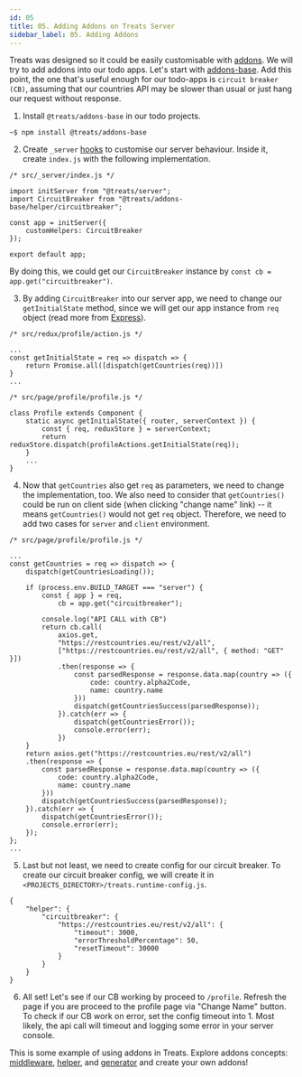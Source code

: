 ```yaml
---
id: 05
title: 05. Adding Addons on Treats Server 
sidebar_label: 05. Adding Addons
---
```


Treats was designed so it could be easily customisable with [addons][addons]. We will try to add addons into our todo apps. Let's start with [addons-base][addons-base]. Add this point, the one that's useful enough for our todo-apps is `circuit breaker (CB)`, assuming that our countries API may be slower than usual or just hang our request without response.

1. Install `@treats/addons-base` in our todo projects.
```
~$ npm install @treats/addons-base
```

2. Create `_server` [hooks][filesystem-hooks] to customise our server behaviour. Inside it, create `index.js` with the following implementation.
```
/* src/_server/index.js */

import initServer from "@treats/server";
import CircuitBreaker from "@treats/addons-base/helper/circuitbreaker";

const app = initServer({
    customHelpers: CircuitBreaker
});

export default app;
```
By doing this, we could get our `CircuitBreaker` instance by `const cb = app.get("circuitbreaker")`.

3. By adding `CircuitBreaker` into our server app, we need to change our `getInitialState` method, since we will get our app instance from `req` object (read more from [Express][Express]).
```
/* src/redux/profile/action.js */

...
const getInitialState = req => dispatch => {
    return Promise.all([dispatch(getCountries(req))])
}
...
```
```
/* src/page/profile/profile.js */

class Profile extends Component {
    static async getInitialState({ router, serverContext }) {
        const { req, reduxStore } = serverContext;
        return reduxStore.dispatch(profileActions.getInitialState(req));
    }
    ...
}
```

4. Now that `getCountries` also get `req` as parameters, we need to change the implementation, too. We also need to consider that `getCountries()` could be run on client side (when clicking "change name" link) -- it means `getCountries()` would not get `req` object. Therefore, we need to add two cases for `server` and `client` environment.
```
/* src/page/profile/profile.js */

...
const getCountries = req => dispatch => {
    dispatch(getCountriesLoading());

    if (process.env.BUILD_TARGET === "server") {
        const { app } = req,
            cb = app.get("circuitbreaker");

        console.log("API CALL with CB")
        return cb.call(
            axios.get,
            "https://restcountries.eu/rest/v2/all",
            ["https://restcountries.eu/rest/v2/all", { method: "GET" }])
            .then(response => {
                const parsedResponse = response.data.map(country => ({
                    code: country.alpha2Code,
                    name: country.name
                }))
                dispatch(getCountriesSuccess(parsedResponse));
            }).catch(err => {
                dispatch(getCountriesError());
                console.error(err);
            })
    }
    return axios.get("https://restcountries.eu/rest/v2/all")
    .then(response => {
        const parsedResponse = response.data.map(country => ({
            code: country.alpha2Code,
            name: country.name
        }))
        dispatch(getCountriesSuccess(parsedResponse));
    }).catch(err => {
        dispatch(getCountriesError());
        console.error(err);
    });
};
...
```

5. Last but not least, we need to create config for our circuit breaker. To create our circuit breaker config, we will create it in `<PROJECTS_DIRECTORY>/treats.runtime-config.js`.
```
{
    "helper": {
        "circuitbreaker": {
            "https://restcountries.eu/rest/v2/all": {
                "timeout": 3000,
                "errorThresholdPercentage": 50,
                "resetTimeout": 30000
            }
        }
    }
}
```

6. All set! Let's see if our CB working by proceed to `/profile`. Refresh the page if you are proceed to the profile page via "Change Name" button. To check if our CB work on error, set the config timeout into 1. Most likely, the api call will timeout and logging some error in your server console.

This is some example of using addons in Treats. Explore addons concepts: [middleware][middleware], [helper][helper], and [generator][generator] and create your own addons!

[addons]: ../authoring-addons/overview.html
[addons-base]: https://www.npmjs.com/package/@treats/addons-base
[filesystem-hooks]: ../api-reference/filesystem-hooks.html
[Express]: https://expressjs.com/en/api.html#req.app
[middleware]: ../main-concept/middleware.html
[helper]: ../main-concept/helper.html
[generator]: ../main-concept/generator.html
